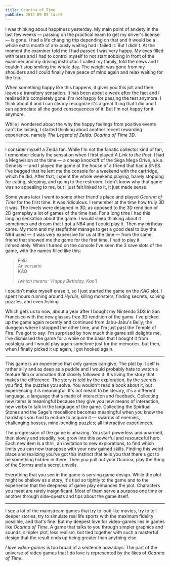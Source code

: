 ```yaml
---
title: Ocarina of Time
pubDate: 2012-09-05 14:49
---
```


I was thinking about happiness yesterday. My main point of anxiety in
the last few weeks — passing on the practical exam to get my driver's
license — is gone. I had a life changing trip depending on that and it
would be a whole extra month of anxiously waiting had I failed it. But
I didn't. At the moment the examiner told me I had passed I was very
happy. My eyes filled with tears and I had to control myself to not
start sobbing in front of the examiner and my driving instructor. I
called my family, told the news and I couldn't stop smiling the whole
day. The weight was gone from my shoulders and I could finally have
peace of mind again and relax waiting for the trip.

When something happy like this happens, it gives you this jolt and
then leaves a transitory sensation. It has been about a week after the
fact and I realized it's completely gone. I'm not happy for passing
the test anymore. I think about it and I can clearly recognize it's a
great thing that I did and I can appreciate all the good consequences
of it. But I'm not happy for it anymore.

While I wondered about the why the happy feelings from positive events
can't be lasting, I started thinking about another recent rewarding
experience, namely _The Legend of Zelda: Ocarina of Time 3D_.

---

I consider myself a Zelda fan. While I'm not the fanatic collector
kind of fan, I remember clearly the sensation when I first played _A
Link to the Past_. I had a Megavision at the time — a cheap knockoff
of the Sega Mega Drive, a.k.a. Genesis — and I played the game at the
house of a friend that had a SNES. I've begged that he lent me the
console for a weekend with the cartridge, which he did. After that, I
spent the whole weekend playing, barely stopping for eating, sleeping,
and going to the restroom. I don't know why that game was so appealing
to me, but I just felt linked to it, it just made sense.

Some years later I went to some other friend's place and played
_Ocarina of Time_ for the first time. It was ridiculous. I remember at
the time how truly 3D it was. The levels were designed in 3D, as
opposed to the 3D rendition of 2D gameplay a lot of games of the time
had. For a long time I had this longing sensation about the game. I
would sleep thinking about it sometimes and dream that I got a N64 and
I could play it. Then my birthday came. My mom and my stepfather
manage to get a good deal to buy the N64 used — it was very expensive
for us at the time — from the same friend that showed me the game for
the first time. I had to play it immediately. When I turned on the
console I've seen the 3 save slots of the game, with the names filled
like this:

> Feliz  
> Aniversario  
> KAO
>
> _(which means: 'Happy Birthday, Kao')_

I couldn't make myself erase it, so I just started the game on the
_KAO_ slot. I spent hours running around _Hyrule_, killing monsters,
finding secrets, solving puzzles, and even fishing.

Which gets us to now, about a year after I bought my Nintendo 3DS in
San Francisco with the new glasses free 3D rendition of the game. I've
picked up the game again recently and continued from Jabu-Jabu's
Belly, the dungeon where I stopped the other time, and I'm just past
the Temple of Fire. I've got to say: I'm surprised by how much this
game still delights me. I've dismissed the game for a while on the
basis that I bought it from nostalgia and I would play again sometime
just for the memories, but then, when I finally picked it up again, I
got hooked again.

---

This game is an experience that only games can give. The plot by it
self is rather silly and as deep as a puddle and I would probably hate
to watch a feature film or animation that closely followed it. It's
living the story that makes the difference. The story is told by the
exploration, by the secrets you find, the puzzles you solve. You
wouldn't read a book about it, but experiencing it is meaningful. It's
not meant to be literary, it's a different language, a language that's
made of interaction and feedback. Collecting new items is meaningful
because they give you new means of interaction, new verbs to talk in
the language of the game. Collecting the Spiritual Stones and the
Sage's medallions becomes meaningful when you know the hardships you
had to endure to acquire it — swarms of enemies, challenging bosses,
mind-bending puzzles; all interactive experiences.

The progression of the game is amazing. You start powerless and
unarmed, then slowly and steadily, you grow into this powerful and
resourceful hero. Each new item is a thrill, an invitation to new
explorations, to find which limits you can now transpose with your new
gained skills. Finding this weird place and realizing you've got this
instinct that tells you that there's got to be something hidden in
there. Then you pull out your Ocarina, play the Song of the Storms and
a secret unveils.

Everything that you see in the game is serving game design. While the
plot might be shallow as a story, it's tied so tightly to the game and
to the experience that the deepness of game play enhances the plot.
Characters you meet are rarely insignificant. Most of them serve a
purpose one time or another through side-quests and tips about the
game itself.

---

I see a lot of the mainstream games that try to look like movies, try
to tell deeper stories, try to simulate real life sports with the
maximum fidelity possible, and that's fine. But my deepest love for
video-games lies in games like _Ocarina of Time_. A game that talks to
you through simpler graphics and sounds, simpler plot, less realism,
but tied together with such a masterful design that the result ends up
being greater than anything else.

_I love video-games_ is too broad of a sentence nowadays. The part of
the universe of video games that I do love is represented by the likes
of _Ocarina of Time_.
